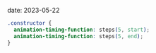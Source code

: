 date: 2023-05-22

```css
.constructor {
  animation-timing-function: steps(5, start);
  animation-timing-function: steps(5, end);
}
```
